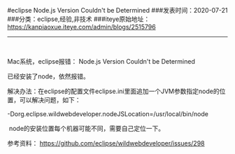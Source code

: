 #eclipse Node.js Version Couldn't be Determined
###发表时间：2020-07-21
###分类：eclipse,经验,非技术
###iteye原始地址：<a href="https://kanpiaoxue.iteye.com/admin/blogs/2515796" target="_blank">https://kanpiaoxue.iteye.com/admin/blogs/2515796</a>

---

<div class="iteye-blog-content-contain" style="font-size: 14px;"> 
 <p>&nbsp;</p> 
 <p>Mac系统，eclipse报错：&nbsp;Node.js Version Couldn't be Determined</p> 
 <p>已经安装了node，依然报错。</p> 
 <p>解决办法：在eclipse的配置文件eclipse.ini里面追加一个JVM参数指定node的位置，可以解决问题，如下：</p> 
 <div class="quote_div">
  -Dorg.eclipse.wildwebdeveloper.nodeJSLocation=/usr/local/bin/node
 </div> 
 <p>&nbsp;node的安装位置每个机器可能不同，需要自己定位一下。</p> 
 <p>参考资料：&nbsp;<a href="https://github.com/eclipse/wildwebdeveloper/issues/298">https://github.com/eclipse/wildwebdeveloper/issues/298</a></p> 
 <p>&nbsp;</p> 
</div>